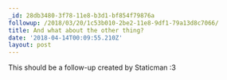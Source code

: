 ```yaml
---
_id: 28db3480-3f78-11e8-b3d1-bf854f79876a
followup: /2018/03/20/1c53b010-2be2-11e8-9df1-79a13d8c7066/
title: And what about the other thing?
date: '2018-04-14T00:09:55.210Z'
layout: post
---
```

 
This should be a follow-up created by Staticman :3
